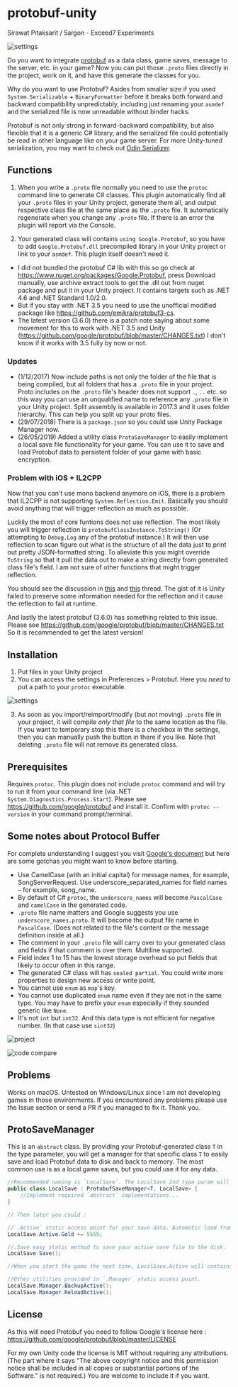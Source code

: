 # protobuf-unity
Sirawat Pitaksarit / 5argon - Exceed7 Experiments

![settings](.images/settings.png)

Do you want to integrate [protobuf](https://github.com/google/protobuf) as a data class, game saves, message to the server, etc. in your game? Now you can put those `.proto` files directly in the project, work on it, and have this generate the classes for you.

Why do you want to use Protobuf? Asides from smaller size if you used `System.Serializable` + `BinaryFormatter` before it breaks both forward and backward compatibility unpredictably, including just renaming your `asmdef` and the serialized file is now unreadable without binder hacks.

Protobuf is not only strong in forward-backward compatibility, but also flexible that it is a generic C# library, and the serialized file could potentially be read in other language like on your game server. For more Unity-tuned serialization, you may want to check out [Odin Serializer](https://github.com/TeamSirenix/odin-serializer).

## Functions

1. When you write a `.proto` file normally you need to use the `protoc` command line to generate C# classes. This plugin automatically find all your `.proto` files in your Unity project, generate them all, and output respective class file at the same place as the `.proto` file. It automatically regenerate when you change any `.proto` file. If there is an error the plugin will report via the Console. 

2. Your generated class will contains `using Google.Protobuf`, so you have to add `Google.Protobuf.dll` precompiled library in your Unity project or link to your `asmdef`. This plugin itself doesn't need it.

- I did not bundled the protobuf C# lib with this so go check at https://www.nuget.org/packages/Google.Protobuf, press Download manually, use archive extract tools to get the .dll out from nuget package and put it in your Unity project. It contains targets such as .NET 4.6 and .NET Standard 1.0/2.0.
- But if you stay with .NET 3.5 you need to use the unofficial modified package like https://github.com/emikra/protobuf3-cs. 
- The latest version (3.6.0) there is a patch note saying about some movement for this to work with .NET 3.5 and Unity (https://github.com/google/protobuf/blob/master/CHANGES.txt) I don't know if it works with 3.5 fully by now or not.

### Updates

- (1/12/2017) Now include paths is not only the folder of the file that is being compiled, but all folders that has a `.proto` file in your project. Proto includes on the `.proto` file's header does not support `.`, `..` etc. so this way you can use an unqualified name to reference any `.proto` file in your Unity project. Split assembly is available in 2017.3 and it uses folder hierarchy. This can help you split up your proto files.
- (29/07/2018) There is a `package.json` so you could use Unity Package Manager now.
- (26/05/2019) Added a utility class `ProtoSaveManager` to easily implement a local save file functionality for your game. You can use it to save and load Protobuf data to persistent folder of your game with basic encryption.

### Problem with iOS + IL2CPP

Now that you can't use mono backend anymore on iOS, there is a problem that IL2CPP is not supporting `System.Reflection.Emit`. Basically you should avoid anything that will trigger reflection as much as possible.

Luckily the most of core funtions does not use reflection. The most likely you will trigger reflection is `protobufClassInstance.ToString()` (Or attempting to `Debug.Log` any of the protobuf instance.) It will then use reflection to scan figure out what is the structure of all the data just to print out pretty JSON-formatted string. To alleviate this you might override `ToString` so that it pull the data out to make a string directly from generated class file's field. I am not sure of other functions that might trigger reflection.

You should see the discussion in [this](https://github.com/google/protobuf/issues/644) and [this](https://github.com/google/protobuf/pull/3794) thread. The gist of it is Unity failed to preserve some information needed for the reflection and it cause the reflection to fail at runtime.

And lastly the latest protobuf (3.6.0) has something related to this issue. Please see https://github.com/google/protobuf/blob/master/CHANGES.txt
So it is recommended to get the latest version!

## Installation 

1. Put files in your Unity project
2. You can access the settings in Preferences > Protobuf. Here you *need* to put a path to your `protoc` executable.

![settings](.images/settings.png)

3. As soon as you import/reimport/modify (but *not* moving) `.proto` file in your project, it will compile *only that file* to the same location as the file. If you want to temporary stop this there is a checkbox in the settings, then you can manually push the button in there if you like. Note that deleting `.proto` file will not remove its generated class.
 
## Prerequisites

Requires `protoc`. This plugin does not include `protoc` command and will try to run it from your command line (via .NET `System.Diagnostics.Process.Start`). Please see https://github.com/google/protobuf and install it. Confirm with `protoc --version` in your command prompt/terminal.

## Some notes about Protocol Buffer

For complete understanding I suggest you visit [Google's document](https://developers.google.com/protocol-buffers/docs/overview) but here are some gotchas you might want to know before starting.

- Use CamelCase (with an initial capital) for message names, for example, SongServerRequest. Use underscore_separated_names for field names – for example, song_name.
- By default of C# `protoc`, the `underscore_names` will become `PascalCase` and `camelCase` in the generated code.
- `.proto` file name matters and Google suggests you use `underscore_names.proto`. It will become the output file name in `PascalCase`. (Does not related to the file's content or the message definition inside at all.)
- The comment in your `.proto` file will carry over to your generated class and fields if that comment is over them. Multiline supported.
- Field index 1 to 15 has the lowest storage overhead so put fields that likely to occur often in this range.
- The generated C# class will has `sealed partial`. You could write more properties to design new access or write point.
- You cannot use `enum` as `map`'s key.
- You cannot use duplicated `enum` name even if they are not in the same type. You may have to prefix your `enum` especially if they sounded generic like `None`.
- It's not `int` but `int32`. And this data type is not efficient for negative number. (In that case use `sint32`)

![project](.images/project.png)

![code compare](.images/codecompare.png)

## Problems

Works on macOS. Untested on Windows/Linux since I am not developing games in those environments. If you encountered any problems please use the Issue section or send a PR if you managed to fix it. Thank you.

## ProtoSaveManager

This is an `abstract` class. By providing your Protobuf-generated class `T` in the type parameter, you will get a manager for that specific class `T` to easily save and load Protobuf data to disk and back to memory. The most common use is as a local game saves, but you could use it for any data.

```csharp
//Recommended naming is `LocalSave`. The LocalSave 2nd type param will give you magic `static` access point later.
public class LocalSave : ProtobufSaveManager<T, LocalSave> { 
    //Implement required `abstract` implementations...
}

// Then later you could :

//`.Active` static access point for your save data. Automatic load from disk and cache. `Gold` is a property in your generated `T` class from Protobuf.
LocalSave.Active.Gold += 5555;

//.Save easy static method to save your active save file to the disk.
LocalSave.Save();

//When you start the game the next time, LocalSave.Active will contains your previous state because .Active automatically load from disk.

//Other utilities provided in `.Manager` static access point.
LocalSave.Manager.BackupActive();
LocalSave.Manager.ReloadActive();
```

## License
As this will need Protobuf you need to follow Google's license here : https://github.com/google/protobuf/blob/master/LICENSE

For my own Unity code the license is MIT without requiring any attributions. (The part where it says "The above copyright notice and this permission notice shall be included in all copies or substantial portions of the Software." is not required.) You are welcome to include it if you want.